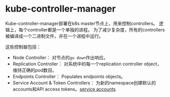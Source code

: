 # kube-controller-manager
Kube-controller-manager部署在k8s master节点上，用来控制controllers。
逻辑上，每个controller都是一个单独的进程。
为了减少复杂度，所有的controllers被编译成一个二进制文件，并在一个进程中运行。

这些控制器包括：
* Node Controller： 对节点的`go down`作出响应。
* Replication Controller： 对系统中的每一个replication controller object，维持正确的pod数目。
* Endpoints Controller： Populates endpoints objects。
* Service Account & Token Controllers： 为新的namespace创建默认的accounts和API access tokens。[service accounts](../serviceaccounts/admin-guide-to-sa.md)